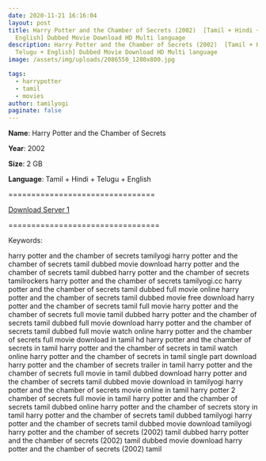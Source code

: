 ```yaml
---
date: 2020-11-21 16:16:04
layout: post
title: Harry Potter and the Chamber of Secrets (2002)  [Tamil + Hindi + Telugu +
  English] Dubbed Movie Download HD Multi language
description: Harry Potter and the Chamber of Secrets (2002)  [Tamil + Hindi +
  Telugu + English] Dubbed Movie Download HD Multi language
image: /assets/img/uploads/2086550_1280x800.jpg

tags:
  - harrypotter
  - tamil
  - movies
author: tamilyogi
paginate: false
---
```

**Name**: Harry Potter and the Chamber of Secrets

**Year**: 2002

**Size**: 2 GB

**Language**: Tamil + Hindi + Telugu + English

\================================

[Download Server 1](https://drive.softpedia.workers.dev/Harry%2520Potter/Telegram%2520(%40tadubs)%2520Harry%2520Potter%2520and%2520the%2520Chamber%2520of%2520Secrets%2520(2002)%5B720p%2520-%2520Extended%2520BDRip%2520-%2520%5BTamil%2520%2B%2520Telugu%2520%2B%2520Hindi%2520%2B%2520Eng%5D%2520%5BTENTROCKERS%5D.mkv?rootId=0AN9zhQ1hps-9Uk9PVA)

\=================================



Keywords:

harry potter and the chamber of secrets tamilyogi
harry potter and the chamber of secrets tamil dubbed movie download
harry potter and the chamber of secrets tamil dubbed
harry potter and the chamber of secrets tamilrockers
harry potter and the chamber of secrets tamilyogi.cc
harry potter and the chamber of secrets tamil dubbed full movie online
harry potter and the chamber of secrets tamil dubbed movie free download
harry potter and the chamber of secrets tamil full movie
harry potter and the chamber of secrets full movie tamil dubbed
harry potter and the chamber of secrets tamil dubbed full movie download
harry potter and the chamber of secrets tamil dubbed full movie watch online
harry potter and the chamber of secrets full movie download in tamil hd
harry potter and the chamber of secrets in tamil
harry potter and the chamber of secrets in tamil watch online
harry potter and the chamber of secrets in tamil single part download
harry potter and the chamber of secrets trailer in tamil
harry potter and the chamber of secrets full movie in tamil dubbed download
harry potter and the chamber of secrets tamil dubbed movie download in tamilyogi
harry potter and the chamber of secrets movie online in tamil
harry potter 2 chamber of secrets full movie in tamil
harry potter and the chamber of secrets tamil dubbed online
harry potter and the chamber of secrets story in tamil
harry potter and the chamber of secrets tamil dubbed tamilyogi
harry potter and the chamber of secrets tamil dubbed movie download tamilyogi
harry potter and the chamber of secrets (2002) tamil dubbed
harry potter and the chamber of secrets (2002) tamil dubbed movie download
harry potter and the chamber of secrets (2002) tamil
